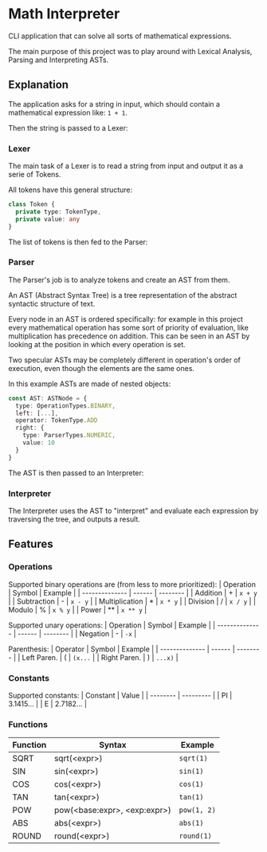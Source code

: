# Math Interpreter

CLI application that can solve all sorts of mathematical expressions.

The main purpose of this project was to play around with Lexical Analysis, Parsing and Interpreting ASTs.

## Explanation

The application asks for a string in input, which should contain a mathematical expression like: `1 + 1`.

Then the string is passed to a Lexer:

### Lexer

The main task of a Lexer is to read a string from input and output it as a serie of Tokens.

All tokens have this general structure:
```typescript
class Token {
  private type: TokenType,
  private value: any
}
```

The list of tokens is then fed to the Parser:

### Parser

The Parser's job is to analyze tokens and create an AST from them.

An AST (Abstract Syntax Tree) is a tree representation of the abstract syntactic structure of text.

Every node in an AST is ordered specifically: for example in this project every mathematical operation has some sort of priority of evaluation, like multiplication has precedence on addition. This can be seen in an AST by looking at the position in which every operation is set. 

Two specular ASTs may be completely different in operation's order of execution, even though the elements are the same ones.

In this example ASTs are made of nested objects:
```typescript
const AST: ASTNode = {
  type: OperationTypes.BINARY,
  left: [...],
  operator: TokenType.ADD
  right: {
    type: ParserTypes.NUMERIC,
    value: 10
  }
}
```

The AST is then passed to an Interpreter:

### Interpreter

The Interpreter uses the AST to "interpret" and evaluate each expression by traversing the tree, and outputs a result.

## Features
### Operations

Supported binary operations are (from less to more prioritized):
| Operation      | Symbol | Example  |
| -------------- | ------ | -------- |
| Addition       | +      | `x + y`  |
| Subtraction    | -      | `x - y`  |
| Multiplication | *      | `x * y`  |
| Division       | /      | `x / y`  |
| Modulo         | %      | `x % y`  |
| Power          | **     | `x ** y` |

Supported unary operations:
| Operation      | Symbol | Example  |
| -------------- | ------ | -------- |
| Negation       | -      | `-x`     |

Parenthesis:
| Operator       | Symbol | Example  |
| -------------- | ------ | -------- |
| Left Paren.    | (      | `(x...`  |
| Right Paren.   | )      | `...x)`  |

### Constants

Supported constants:
| Constant | Value     |
| -------- | --------- |
| PI       | 3.1415... |
| E        | 2.7182... |

### Functions
| Function | Syntax                         | Example     |
| -------- | ------------------------------ | ----------- |
| SQRT     | sqrt(\<expr>)                  | `sqrt(1)`   |
| SIN      | sin(\<expr>)                   | `sin(1)`    |
| COS      | cos(\<expr>)                   | `cos(1)`    |
| TAN      | tan(\<expr>)                   | `tan(1)`    |
| POW      | pow(\<base:expr>, \<exp:expr>) | `pow(1, 2)` |
| ABS      | abs(\<expr>)                   | `abs(1)`    |
| ROUND    | round(\<expr>)                 | `round(1)`  |